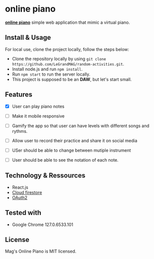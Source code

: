 # online piano

<!--[Randactivity](https://github.com/243Studio/gif/raw/main/random.gif)-->

**[online piano](https://magmukendi.me/pianonnotes/)** simple web application that mimic a virtual piano.


## Install & Usage

For local use, clone the project locally, follow the steps below:

- Clone the repository locally by using `git clone https://github.com/LeGrandMAG/random-activities.git`.
- Install node.js and run `npm install`.
- Run `npm start` to run the server locally.
- This project is supposed to be an **DAW**, but let's start small.

## Features

- [X] User can play piano notes
- [ ] Make it mobile responsive
- [ ] Gamify the app so that user can have levels with different songs and rythms.
- [ ] Allow user to record their practice and share it on social media
- [ ] USer should be able to change between mutiple instrument
- [ ] User should be able to see the notation of each note.


## Technology & Ressources

- React.js
- [Cloud firestore](https://firebase.google.com/docs/firestore)
- [OAuth2](https://oauth.net/2/)


## Tested with
- Google Chrome 127.0.6533.101

## License
Mag's Online Piano is MIT licensed.

